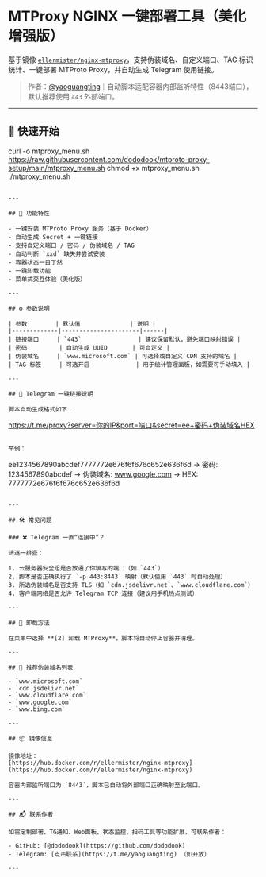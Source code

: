 # MTProxy NGINX 一键部署工具（美化增强版）

基于镜像 [`ellermister/nginx-mtproxy`](https://hub.docker.com/r/ellermister/nginx-mtproxy)，支持伪装域名、自定义端口、TAG 标识统计、一键部署 MTProto Proxy，并自动生成 Telegram 使用链接。

> 作者：[@yaoguangting](https://github.com/dododook)｜自动脚本适配容器内部监听特性（8443端口），默认推荐使用 `443` 外部端口。

---

## 🚀 快速开始

curl -o mtproxy_menu.sh https://raw.githubusercontent.com/dododook/mtproto-proxy-setup/main/mtproxy_menu.sh
chmod +x mtproxy_menu.sh
./mtproxy_menu.sh

```

---

## 🧩 功能特性

- 一键安装 MTProto Proxy 服务（基于 Docker）
- 自动生成 Secret + 一键链接
- 支持自定义端口 / 密码 / 伪装域名 / TAG
- 自动判断 `xxd` 缺失并尝试安装
- 容器状态一目了然
- 一键卸载功能
- 菜单式交互体验（美化版）

---

## ⚙️ 参数说明

| 参数        | 默认值              | 说明 |
|-------------|----------------------|------|
| 链接端口     | `443`                | 建议保留默认，避免端口映射错误 |
| 密码         | 自动生成 UUID       | 可自定义 |
| 伪装域名     | `www.microsoft.com` | 可选择或自定义 CDN 支持的域名 |
| TAG 标签     | 可选开启             | 用于统计管理面板，如需要可手动填入 |

---

## 🔐 Telegram 一键链接说明

脚本自动生成格式如下：

```
https://t.me/proxy?server=你的IP&port=端口&secret=ee+密码+伪装域名HEX
```

举例：

```
ee1234567890abcdef7777772e676f6f676c652e636f6d
→ 密码: 1234567890abcdef
→ 伪装域名: www.google.com → HEX: 7777772e676f6f676c652e636f6d
```

---

## 🛠️ 常见问题

### ❌ Telegram 一直“连接中”？

请逐一排查：

1. 云服务器安全组是否放通了你填写的端口（如 `443`）
2. 脚本是否正确执行了 `-p 443:8443` 映射（默认使用 `443` 时自动处理）
3. 所选伪装域名是否支持 TLS（如 `cdn.jsdelivr.net`、`www.cloudflare.com`）
4. 客户端网络是否允许 Telegram TCP 连接（建议用手机热点测试）

---

## 🧼 卸载方法

在菜单中选择 **[2] 卸载 MTProxy**，脚本将自动停止容器并清理。

---

## 🧪 推荐伪装域名列表

- `www.microsoft.com`
- `cdn.jsdelivr.net`
- `www.cloudflare.com`
- `www.google.com`
- `www.bing.com`

---

## 📦 镜像信息

镜像地址：
[https://hub.docker.com/r/ellermister/nginx-mtproxy](https://hub.docker.com/r/ellermister/nginx-mtproxy)

容器内部监听端口为 `8443`，脚本已自动将外部端口正确映射至此端口。

---

## 📬 联系作者

如需定制部署、TG通知、Web面板、状态监控、扫码工具等功能扩展，可联系作者：

- GitHub: [@dododook](https://github.com/dododook)
- Telegram: [点击联系](https://t.me/yaoguangting) （如开放）

---
